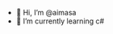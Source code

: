 - 👋 Hi, I’m @aimasa
- 🌱 I’m currently learning c#


<!---
aimasa/aimasa is a ✨ special ✨ repository because its `README.md` (this file) appears on your GitHub profile.
You can click the Preview link to take a look at your changes.
--->
